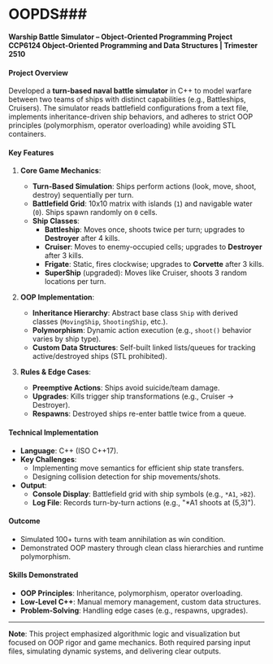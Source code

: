 # OOPDS### 
**Warship Battle Simulator – Object-Oriented Programming Project**  
**CCP6124 Object-Oriented Programming and Data Structures | Trimester 2510**  

#### **Project Overview**  
Developed a **turn-based naval battle simulator** in C++ to model warfare between two teams of ships with distinct capabilities (e.g., Battleships, Cruisers). The simulator reads battlefield configurations from a text file, implements inheritance-driven ship behaviors, and adheres to strict OOP principles (polymorphism, operator overloading) while avoiding STL containers.  

#### **Key Features**  
1. **Core Game Mechanics**:  
   - **Turn-Based Simulation**: Ships perform actions (look, move, shoot, destroy) sequentially per turn.  
   - **Battlefield Grid**: 10x10 matrix with islands (`1`) and navigable water (`0`). Ships spawn randomly on `0` cells.  
   - **Ship Classes**:  
     - **Battleship**: Moves once, shoots twice per turn; upgrades to **Destroyer** after 4 kills.  
     - **Cruiser**: Moves to enemy-occupied cells; upgrades to **Destroyer** after 3 kills.  
     - **Frigate**: Static, fires clockwise; upgrades to **Corvette** after 3 kills.  
     - **SuperShip** (upgraded): Moves like Cruiser, shoots 3 random locations per turn.  

2. **OOP Implementation**:  
   - **Inheritance Hierarchy**: Abstract base class `Ship` with derived classes (`MovingShip`, `ShootingShip`, etc.).  
   - **Polymorphism**: Dynamic action execution (e.g., `shoot()` behavior varies by ship type).  
   - **Custom Data Structures**: Self-built linked lists/queues for tracking active/destroyed ships (STL prohibited).  

3. **Rules & Edge Cases**:  
   - **Preemptive Actions**: Ships avoid suicide/team damage.  
   - **Upgrades**: Kills trigger ship transformations (e.g., Cruiser → Destroyer).  
   - **Respawns**: Destroyed ships re-enter battle twice from a queue.  

#### **Technical Implementation**  
- **Language**: C++ (ISO C++17).  
- **Key Challenges**:  
  - Implementing move semantics for efficient ship state transfers.  
  - Designing collision detection for ship movements/shots.  
- **Output**:  
  - **Console Display**: Battlefield grid with ship symbols (e.g., `*A1`, `>B2`).  
  - **Log File**: Records turn-by-turn actions (e.g., "*A1 shoots at (5,3)").  

#### **Outcome**  
- Simulated 100+ turns with team annihilation as win condition.  
- Demonstrated OOP mastery through clean class hierarchies and runtime polymorphism.  

#### **Skills Demonstrated**  
- **OOP Principles**: Inheritance, polymorphism, operator overloading.  
- **Low-Level C++**: Manual memory management, custom data structures.  
- **Problem-Solving**: Handling edge cases (e.g., respawns, upgrades).  

---  
**Note**: This project emphasized algorithmic logic and visualization but focused on OOP rigor and game mechanics. Both required parsing input files, simulating dynamic systems, and delivering clear outputs.
